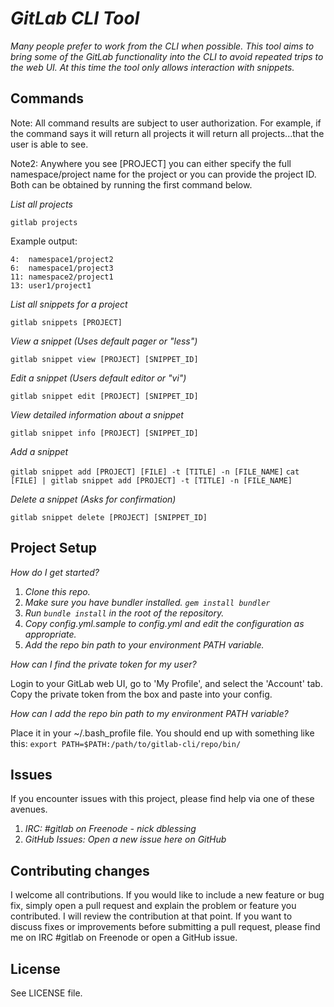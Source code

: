 # _GitLab CLI Tool_

_Many people prefer to work from the CLI when possible. This tool aims to bring some of the GitLab functionality into the CLI to avoid repeated trips to the web UI. At this time the tool only allows interaction with snippets._

## Commands
Note: All command results are subject to user authorization.  For example, if the command says it will return all projects it will return all projects...that the user is able to see.

Note2: Anywhere you see [PROJECT] you can either specify the full namespace/project name for the project or you can provide the project ID.  Both can be obtained by running the first command below.

_List all projects_

`gitlab projects`

Example output:
```3:	 project1
4:	namespace1/project2
6:	namespace1/project3
11:	namespace2/project1
13:	user1/project1
```

_List all snippets for a project_

`gitlab snippets [PROJECT]`

_View a snippet (Uses default pager or "less")_

`gitlab snippet view [PROJECT] [SNIPPET_ID]`

_Edit a snippet (Users default editor or "vi")_

`gitlab snippet edit [PROJECT] [SNIPPET_ID]`

_View detailed information about a snippet_

`gitlab snippet info [PROJECT] [SNIPPET_ID]`

_Add a snippet_

`gitlab snippet add [PROJECT] [FILE] -t [TITLE] -n [FILE_NAME]`
`cat [FILE] | gitlab snippet add [PROJECT] -t [TITLE] -n [FILE_NAME]`

_Delete a snippet (Asks for confirmation)_

`gitlab snippet delete [PROJECT] [SNIPPET_ID]`

## Project Setup

_How do I get started?_ 

1. _Clone this repo._
2. _Make sure you have bundler installed. `gem install bundler`_
3. _Run `bundle install` in the root of the repository._
4. _Copy config.yml.sample to config.yml and edit the configuration as appropriate._
5. _Add the repo bin path to your environment PATH variable._

_How can I find the private token for my user?_

Login to your GitLab web UI, go to 'My Profile', and select the 'Account' tab.  Copy the private token from the box and paste into your config.  

_How can I add the repo bin path to my environment PATH variable?_

Place it in your ~/.bash_profile file.  You should end up with something like this:
`export PATH=$PATH:/path/to/gitlab-cli/repo/bin/`

## Issues

If you encounter issues with this project, please find help via one of these avenues.

1. _IRC: #gitlab on Freenode - nick dblessing_
2. _GitHub Issues: Open a new issue here on GitHub_

## Contributing changes

I welcome all contributions.  If you would like to include a new feature or bug fix, simply open a pull request and explain the problem or feature you contributed. I will review the contribution at that point.  If you want to discuss fixes or improvements before submitting a pull request, please find me on IRC #gitlab on Freenode or open a GitHub issue.

## License
See LICENSE file.
